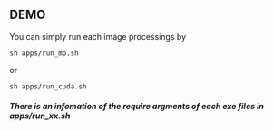 ## DEMO

You can simply run each image processings by
```
sh apps/run_mp.sh
```


or

```
sh apps/run_cuda.sh
```


##### There is an infomation of the require argments of each exe files in apps/run_xx.sh